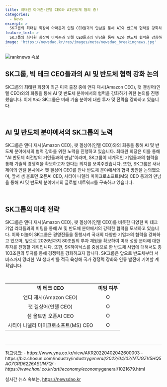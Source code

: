 ```yaml
---
title: 최태원 아마존·인텔 CEO와 AI반도체 협의 중!
categories:
  - News
excerpt: >
  SK그룹의 최태원 회장이 아마존과 인텔 CEO들과의 만남을 통해 AI와 반도체 협력을 강화하는 계획을 밝혔다. 최 회장은 인스타그램에 두 CEO와 함께한 사진을 올리고, SK그룹의 AI와 반도체 사업 협력을 강조했다. 미국 출장길에서 빅테크 기업 리더들과의 네트워크를 강화하며, SK그룹의 미래 성장을 위한 80조원 규모의 투자 계획을 밝힌 것으로 전해졌다. AI를 활용한 반도체 제조혁신을 위한 논의도 이뤄졌다. 이러한 노력은 SK그룹의 반도체 사업 경쟁력을 강화하고, 국가 경쟁력을 높이며, AI 생태계를 육성하는 데 적극적으로 기여할 것으로 기대된다.
feature_text: >
  SK그룹의 최태원 회장이 아마존과 인텔 CEO들과의 만남을 통해 AI와 반도체 협력을 강화하는 계획을 밝혔다. 최 회장은 인스타그램에 두 CEO와 함께한 사진을 올리고, SK그룹의 AI와 반도체 사업 협력을 강조했다. 미국 출장길에서 빅테크 기업 리더들과의 네트워크를 강화하며, SK그룹의 미래 성장을 위한 80조원 규모의 투자 계획을 밝힌 것으로 전해졌다. AI를 활용한 반도체 제조혁신을 위한 논의도 이뤄졌다. 이러한 노력은 SK그룹의 반도체 사업 경쟁력을 강화하고, 국가 경쟁력을 높이며, AI 생태계를 육성하는 데 적극적으로 기여할 것으로 기대된다.
image: 'https://newsdao.kr/res/images/meta/newsdao_breakingnews.jpg'
---
```


<p><img src="https://newsdao.kr/res/images/meta/newsdao_breakingnews.jpg" alt="ranknews 속보" /></p>

<h2 data-ke-size="size26">SK그룹, 빅 테크 CEO들과의 AI 및 반도체 협력 강화 논의</h2>

<p>SK그룹의 최태원 회장이 최근 미국 출장 중에 앤디 재시(Amazon CEO), 팻 겔싱어(인텔 CEO)와의 회동을 통해 AI 및 반도체 분야에서의 협력을 강화하기 위한 논의를 진행했습니다. 이에 따라 SK그룹은 미래 기술 분야에 대한 투자 및 전략을 강화하고 있습니다.</p>

<p data-ke-size="size16">&nbsp;</p>

<h2 data-ke-size="size24">AI 및 반도체 분야에서의 SK그룹의 노력</h2>

<p>SK그룹은 앤디 재시(Amazon CEO), 팻 겔싱어(인텔 CEO)와의 회동을 통해 AI 및 반도체 분야에서의 협력 강화를 위한 노력을 진행하고 있습니다. 최태원 회장은 이를 통해 "AI 반도체 최전방의 거인들과의 만남"이라며, SK그룹이 세계적인 기업들과의 협력을 통해 기술적 경쟁력을 확보하고자 한다는 의지를 보여주었습니다. 또한, SK그룹은 새너제이의 인텔 본사에서 팻 겔싱어 CEO를 만나 반도체 분야에서의 협력 방안을 논의했으며, 앞서 샘 올트먼 오픈AI CEO, 사티아 나델라 마이크로소프트(MS) CEO 등과의 만남을 통해 AI 및 반도체 분야에서의 글로벌 네트워크를 구축하고 있습니다.</p>

<p data-ke-size="size16">&nbsp;</p>

<h2 data-ke-size="size24">SK그룹의 미래 전략</h2>

<p>SK그룹은 앤디 재시(Amazon CEO), 팻 겔싱어(인텔 CEO)를 비롯한 다양한 빅 테크 기업 리더들과의 미팅을 통해 AI 및 반도체 분야에서의 강력한 협력을 모색하고 있습니다. 이와 더불어 SK그룹은 경영진들을 동행시켜 국내외 다양한 기업과의 협력을 강화하고 있으며, 앞으로 2026년까지 80조원의 투자 재원을 확보하여 미래 성장 분야에 대한 투자를 진행할 계획입니다. 또한, SK하이닉스를 중심으로 한 반도체 사업에 대해서도 총 103조원의 투자를 통해 경쟁력을 강화하고자 합니다. SK그룹은 앞으로 반도체부터 서비스까지 망라한 'AI 생태계'를 적극 육성해 국가 경쟁력 강화와 인류 발전에 기여할 계획입니다.</p>

<p data-ke-size="size16">&nbsp;</p>

<table>
  <tbody>
    <tr>
      <td style="text-align: center; height: 17px;"><b>빅 테크 CEO</b></td>
      <td style="text-align: center; height: 17px;"><b>미팅 여부</b></td>
    </tr>
    <tr>
      <td style="text-align: center;">앤디 재시(Amazon CEO)</td>
      <td style="text-align: center;">O</td>
    </tr>
    <tr>
      <td style="text-align: center;">팻 겔싱어(인텔 CEO)</td>
      <td style="text-align: center;">O</td>
    </tr>
    <tr>
      <td style="text-align: center;">샘 올트먼 오픈AI CEO</td>
      <td style="text-align: center;">O</td>
    </tr>
    <tr>
      <td style="text-align: center;">사티아 나델라 마이크로소프트(MS) CEO</td>
      <td style="text-align: center;">O</td>
    </tr>
  </tbody>
</table>

<p data-ke-size="size16">&nbsp;</p>

<hr>

<p>참고링크:
- https://www.yna.co.kr/view/AKR20220402042600003
- https://biz.chosun.com/industry/industry<em>general/2022/04/02/NTJGZV5HQ5AG7GRD6226ASUN7Q/
- https://www.hani.co.kr/arti/economy/economy</em>general/1021679.html</p>
실시간 뉴스 속보는, <a href="https://newsdao.kr" rel="dofollow">https://newsdao.kr</a>


